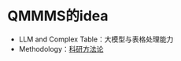 # QMMMS的idea

- LLM and Complex Table：大模型与表格处理能力
- Methodology：[科研方法论](https://pengsida.net/games003/)

